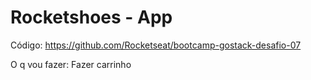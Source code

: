 # Rocketshoes - App

Código: https://github.com/Rocketseat/bootcamp-gostack-desafio-07

O q vou fazer:
Fazer carrinho
